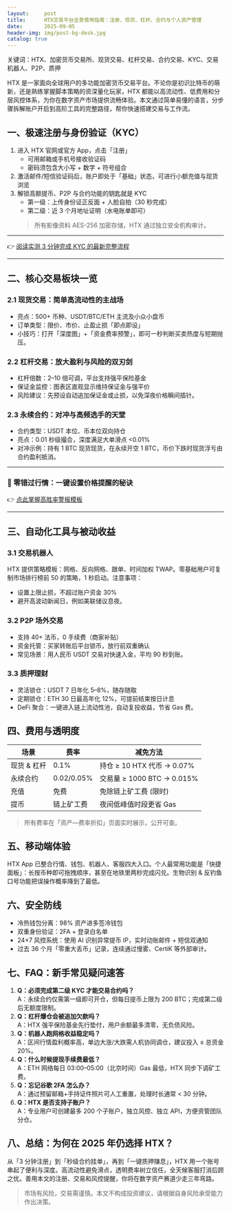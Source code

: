 ```yaml
---
layout:     post
title:      HTX交易平台全景使用指南：注册、现货、杠杆、合约与个人资产管理
date:       2025-09-05
header-img: img/post-bg-desk.jpg
catalog: true
---
```


关键词：HTX、加密货币交易所、现货交易、杠杆交易、合约交易、KYC、交易机器人、P2P、质押

HTX 是一家面向全球用户的多功能加密货币交易平台。不论你是初识比特币的萌新，还是熟练掌握脚本策略的资深量化玩家，HTX 都能以高流动性、低费用和分层风控体系，为你在数字资产市场提供流畅体验。本文通过简单易懂的语言，分步骤拆解账户开启到高阶工具的完整路径，帮你快速搭建交易与工作流。

## 一、极速注册与身份验证（KYC）

1. 进入 HTX 官网或官方 App，点击「注册」  
   - 可用邮箱或手机号接收验证码  
   - 密码须包含大小写 + 数字 + 符号组合  
2. 激活邮件/短信验证码后，账户即处于「基础」状态，可进行小额充值与现货浏览  
3. 解锁高额提币、P2P 与合约功能的钥匙就是 KYC  
   - 第一级：上传身份证正反面 + 人脸自拍（30 秒完成）  
   - 第二级：近 3 个月地址证明（水电账单即可）  
   > 所有影像资料 AES-256 加密存储，HTX 通过独立安全机构审计。

***

👉 [阅读实测 3 分钟完成 KYC 的最新完整流程](https://okxdog.com/)

***

## 二、核心交易板块一览

### 2.1 现货交易：简单高流动性的主战场  
- 亮点：500+ 币种、USDT/BTC/ETH 主流及小众小盘币  
- 订单类型：限价、市价、止盈止损「即点即设」  
- 小技巧：打开「深度图」+「资金费率预警」，即可一秒判断买卖热度与短期抛压。

### 2.2 杠杆交易：放大盈利与风险的双刃剑  
- 杠杆倍数：2–10 倍可调，平台支持强平保险基金  
- 保证金监控：图表区直观显示维持保证金与强平价  
- 风险建议：先预设自动追加保证金或止损，以免深夜价格瞬间插针。

### 2.3 永续合约：对冲与高频选手的天堂  
- 合约类型：USDT 本位、币本位双向持仓  
- 亮点：0.01 秒级撮合，深度满足大单滑点 <0.01%  
- 对冲示例：持有 1 BTC 现货现货，在永续开空 1 BTC，币价下跌时现货浮亏由合约盈利抵消。

***

### 🎯 零错过行情：一键设置价格提醒的秘诀  
👉 [点此掌握高胜率警报模板](https://okxdog.com/)

***

## 三、自动化工具与被动收益

### 3.1 交易机器人  
HTX 提供策略模板：网格、反向网格、跟单、时间加权 TWAP。零基础用户可复制市场排行榜前 50 的策略，1 秒启动。注意事项：  
- 设置上限止损，不超过账户资金 30%  
- 避开高波动新闻日，例如美联储议息夜。

### 3.2 P2P 场外交易  
- 支持 40+ 法币，0 手续费（商家补贴）  
- 资金托管：买家转账后平台锁币，放行前双重确认  
- 常见场景：用人民币 USDT 交易对快速入金，平均 90 秒到账。

### 3.3 质押理财  
- 灵活锁仓：USDT 7 日年化 5–8%，随存随取  
- 定期锁仓：ETH 30 日最高年化 12%，可提前结束按日计息  
- DeFi 聚合：一键进入链上流动性池，自动复投收益，节省 Gas 费。

## 四、费用与透明度

| 场景         | 费率      | 减免方法                 |
|--------------|-----------|--------------------------|
| 现货 & 杠杆   | 0.1%      | 持仓 ≥ 10 HTX 代币 → 0.07% |
| 永续合约      | 0.02/0.05% | 交易量 ≥ 1000 BTC → 0.015% |
| 充值          | 免费       | 免除链上矿工费 (限时)      |
| 提币          | 链上矿工费 | 夜间低峰值时段更省 Gas     |

> 所有费率在「资产—费率折扣」页面实时展示，公开可查。

## 五、移动端体验

HTX App 已整合行情、钱包、机器人、客服四大入口。个人最常用功能是「快捷面板」：长按币种即可拖拽顺序，甚至在地铁里两秒完成闪兑。生物识别 & 反钓鱼口号功能把误操作概率降到了最低。

## 六、安全防线

- 冷热钱包分离：98% 资产进多签冷钱包  
- 双重身份验证：2FA + 登录白名单  
- 24×7 风控系统：使用 AI 识别异常提币 IP，实时动账邮件 + 短信双通知  
- 过去 36 个月「零重大丢币」记录，连续通过慢雾、CertiK 等外部审计。

## 七、FAQ：新手常见疑问速答

1. **Q：必须完成第二级 KYC 才能交易合约吗？**  
   A：永续合约仅需第一级即可开仓，但每日提币上限为 200 BTC；完成第二级后无额度限制。  
2. **Q：杠杆爆仓会被追加欠款吗？**  
   A：HTX 强平保险基金先行垫付，用户余额最多清零，无负债风险。  
3. **Q：机器人跑网格收益稳定吗？**  
   A：区间行情盈利概率高，单边大涨/大跌需人机协同调仓，建议投入 ≤ 总资金 20%。  
4. **Q：什么时候提现手续费最低？**  
   A：ETH 网络每日 03:00–05:00（北京时间）Gas 最低，HTX 同步下调矿工费。  
5. **Q：忘记谷歌 2FA 怎么办？**  
   A：通过预留邮箱+手持证件照片可人工重置，处理时长通常 < 30 分钟。  
6. **Q：HTX 是否支持子账户？**  
   A：专业用户可创建最多 200 个子账户，独立风控、独立 API，方便资管团队分仓。

## 八、总结：为何在 2025 年仍选择 HTX？

从「3 分钟注册」到「秒级合约挂单」，再到「一键质押赚息」，HTX 用一个账号串起了便利与深度。高流动性避免滑点，透明费率树立信任，全天候客服打消后顾之忧。善用本文的注册、交易和风控提醒，你将在数字资产赛道少走三年弯路。

> 市场有风险，交易需谨慎。本文不构成投资建议，请根据自身风险承受能力作出决策。